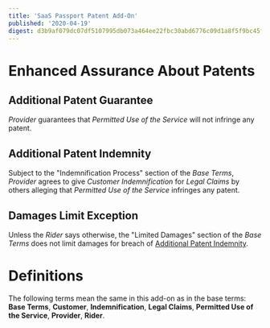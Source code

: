 ```yaml
---
title: 'SaaS Passport Patent Add-On'
published: '2020-04-19'
digest: d3b9af079dc07df5107995db073a464ee22fbc30abd6776c09d1a8f5f9bc45fc
---
```


# Enhanced Assurance About Patents

## Additional Patent Guarantee

_Provider_ guarantees that _Permitted Use of the Service_ will not infringe any patent.

## Additional Patent Indemnity

Subject to the "Indemnification Process" section of the _Base Terms_, _Provider_ agrees to give _Customer_ _Indemnification_ for _Legal Claims_ by others alleging that _Permitted Use of the Service_ infringes any patent.

## Damages Limit Exception

Unless the _Rider_ says otherwise, the "Limited Damages" section of the _Base Terms_ does not limit damages for breach of [Additional Patent Indemnity](#additional-patent-indemnity).

# Definitions

The following terms mean the same in this add-on as in the base terms: **Base Terms**, **Customer**, **Indemnification**, **Legal Claims**, **Permitted Use of the Service**, **Provider**, **Rider**.
